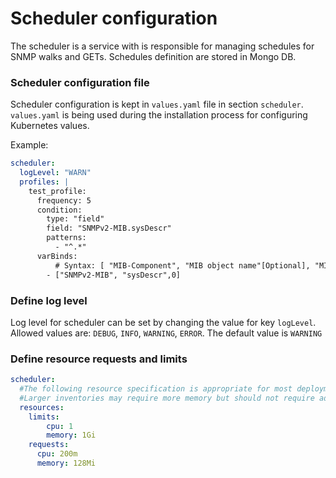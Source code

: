 # Scheduler configuration
The scheduler is a service with is responsible for managing schedules for SNMP walks and GETs. Schedules definition 
are stored in Mongo DB. 
 
### Scheduler configuration file

Scheduler configuration is kept in `values.yaml` file in section `scheduler`.
`values.yaml` is being used during the installation process for configuring Kubernetes values.

Example:
```yaml
scheduler:
  logLevel: "WARN"
  profiles: |
    test_profile:
      frequency: 5 
      condition: 
        type: "field" 
        field: "SNMPv2-MIB.sysDescr" 
        patterns: 
          - "^.*"
      varBinds:
          # Syntax: [ "MIB-Component", "MIB object name"[Optional], "MIB index number"[Optional]]
        - ["SNMPv2-MIB", "sysDescr",0]
```

### Define log level
Log level for scheduler can be set by changing the value for key `logLevel`. Allowed values are: `DEBUG`, `INFO`, `WARNING`, `ERROR`. 
The default value is `WARNING`

### Define resource requests and limits
```yaml
scheduler:
  #The following resource specification is appropriate for most deployments to scale the
  #Larger inventories may require more memory but should not require additional cpu
  resources:
    limits:
        cpu: 1
        memory: 1Gi
    requests:
      cpu: 200m
      memory: 128Mi
```
